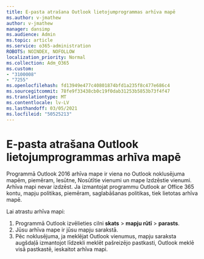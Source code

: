 ```yaml
---
title: E-pasta atrašana Outlook lietojumprogrammas arhīva mapē
ms.author: v-jmathew
author: v-jmathew
manager: dansimp
ms.audience: Admin
ms.topic: article
ms.service: o365-administration
ROBOTS: NOINDEX, NOFOLLOW
localization_priority: Normal
ms.collection: Adm_O365
ms.custom:
- "3100008"
- "7255"
ms.openlocfilehash: fd13949e477c40801874bfd1a235f8c477e686c4
ms.sourcegitcommit: 78fe9f33438cb0c19f0dab31253b5853b73f4f47
ms.translationtype: MT
ms.contentlocale: lv-LV
ms.lasthandoff: 03/05/2021
ms.locfileid: "50525213"
---
```

# <a name="find-email-in-archive-folder-in-outlook-app"></a>E-pasta atrašana Outlook lietojumprogrammas arhīva mapē

Programmā Outlook 2016 arhīva mape ir viena no Outlook noklusējuma mapēm, piemēram, Iesūtne, Nosūtītie vienumi un mape Izdzēstie vienumi. Arhīva mapi nevar izdzēst. Ja izmantojat programmu Outlook ar Office 365 kontu, mapju politikas, piemēram, saglabāšanas politikas, tiek lietotas arhīva mapē.

Lai atrastu arhīva mapi:

1. Programmā Outlook izvēlieties cilni **skats** > **mapju rūtī**  >  **parasts**.
2. Jūsu arhīva mape ir jūsu mapju sarakstā.
3. Pēc noklusējuma, ja meklējat Outlook vienumus, mapju saraksta augšdaļā izmantojot līdzekli meklēt pašreizējo pastkasti, Outlook meklē visā pastkastē, ieskaitot arhīva mapi.
